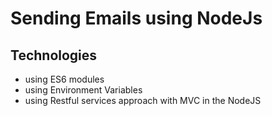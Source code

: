 # Sending Emails using NodeJs

## Technologies
* using ES6 modules
* using Environment Variables
* using Restful services approach with MVC in the NodeJS